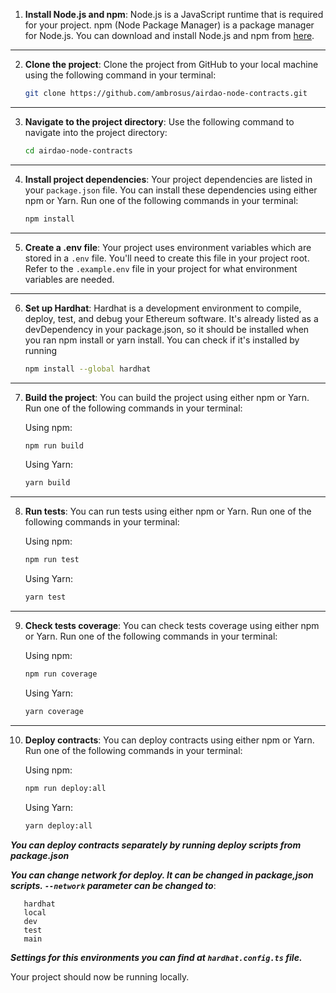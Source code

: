 1. **Install Node.js and npm**: Node.js is a JavaScript runtime that is required for your project. npm (Node Package Manager) is a package manager for Node.js. You can download and install Node.js and npm from [here](https://nodejs.org/en/download/).

---

2. **Clone the project**: Clone the project from GitHub to your local machine using the following command in your terminal:

    ```bash
    git clone https://github.com/ambrosus/airdao-node-contracts.git
    ```
---

3. **Navigate to the project directory**: Use the following command to navigate into the project directory:

    ```bash
    cd airdao-node-contracts
    ```

---

4. **Install project dependencies**: Your project dependencies are listed in your `package.json` file. You can install these dependencies using either npm or Yarn. Run one of the following commands in your terminal:

    ```bash
    npm install
    ```

---

5. **Create a .env file**: Your project uses environment variables which are stored in a `.env` file. You'll need to create this file in your project root. Refer to the `.example.env` file in your project for what environment variables are needed.

---

6. **Set up Hardhat**: Hardhat is a development environment to compile, deploy, test, and debug your Ethereum software. It's already listed as a devDependency in your package.json, so it should be installed when you ran npm install or yarn install. You can check if it's installed by running

    ```bash
    npm install --global hardhat
    ```

---

7.  **Build the project**: You can build the project using either npm or Yarn. Run one of the following commands in your terminal:

    Using npm:
    ```bash
    npm run build
    ```
    
    Using Yarn:
    ```bash
    yarn build
    ```

---

8.  **Run tests**: You can run tests using either npm or Yarn. Run one of the following commands in your terminal:

    Using npm:

    ```bash
    npm run test
    ```

    Using Yarn:

    ```bash
    yarn test
    ```

---

9. **Check tests coverage**: You can check tests coverage using either npm or Yarn. Run one of the following commands in your terminal:

    Using npm:
    
    ```bash
    npm run coverage
    ```
    
    Using Yarn:
    
    ```bash
    yarn coverage
    ```
   
---

10. **Deploy contracts**: You can deploy contracts using either npm or Yarn. Run one of the following commands in your terminal:

    Using npm:
    
    ```bash
    npm run deploy:all
    ```
    
    Using Yarn:
    
    ```bash
    yarn deploy:all
    ```

***You can deploy contracts separately by running deploy scripts from package.json***

***You can change network for deploy. It can be changed in package,json scripts. `--network` parameter can be changed to***:
   
 ```
    hardhat
    local 
    dev
    test
    main 
 ```
***Settings for this environments you can find at `hardhat.config.ts` file.***



Your project should now be running locally.